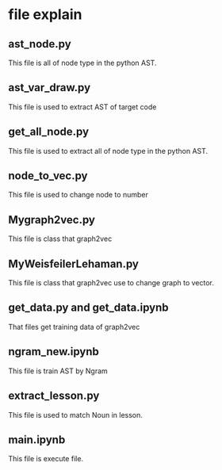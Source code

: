 # file explain

## ast_node.py

This file is all of node type in the python AST.

## ast_var_draw.py

This file is used to extract AST of target code

## get_all_node.py

This file is used to extract all of node type in the python AST.

## node_to_vec.py

This file is used to change node to number

## Mygraph2vec.py

This file is class that graph2vec

## MyWeisfeilerLehaman.py

This file is class that graph2vec use to change graph to vector.

## get_data.py and get_data.ipynb

That files get training data of graph2vec

## ngram_new.ipynb

This file is train AST by Ngram

## extract_lesson.py

This file is used to match Noun in lesson.

## main.ipynb

This file is execute file.
